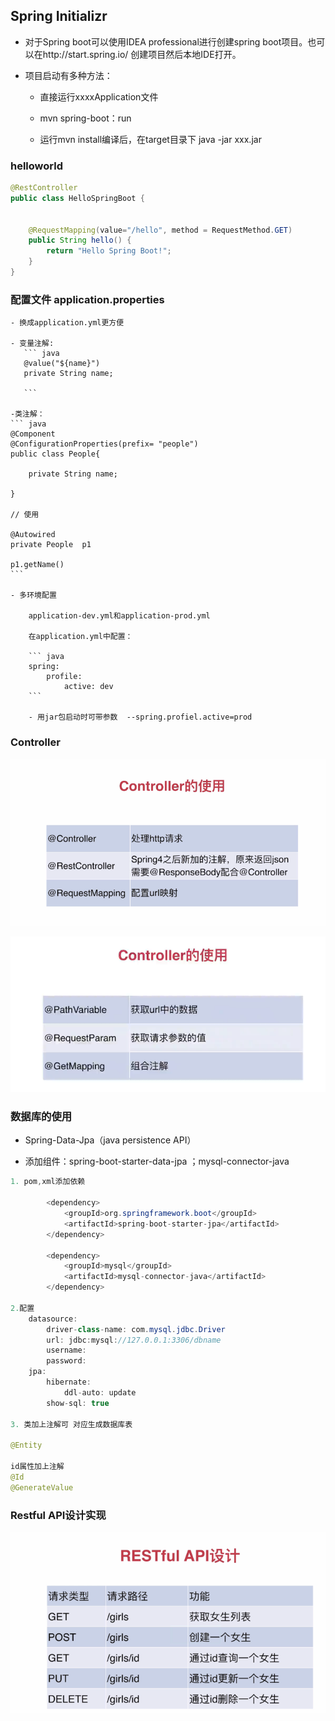 ## Spring Initializr

- 对于Spring boot可以使用IDEA professional进行创建spring boot项目。也可以在http://start.spring.io/  创建项目然后本地IDE打开。

- 项目启动有多种方法：

    - 直接运行xxxxApplication文件
	
	- mvn  spring-boot：run
	
	- 运行mvn  install编译后，在target目录下 java -jar  xxx.jar
	
### helloworld

``` java
@RestController
public class HelloSpringBoot {


    @RequestMapping(value="/hello", method = RequestMethod.GET)
    public String hello() {
        return "Hello Spring Boot!";
    }
}

```
	
### 配置文件 application.properties

    - 换成application.yml更方便
	
	- 变量注解:   
	   ``` java
	   @value("${name}")
	   private String name;

	   ```
	   
	-类注解：
	``` java
	@Component
	@ConfigurationProperties(prefix= "people")
	public class People{
	    
		private String name;
	
	}
	
	// 使用
	
	@Autowired
	private People  p1
	
	p1.getName()
	```
	
	- 多环境配置
	
	    application-dev.yml和application-prod.yml
 	     
		在application.yml中配置：
		
		``` java
		spring:
		    profile:
			    active: dev
		```
		
		- 用jar包启动时可带参数  --spring.profiel.active=prod
		
### Controller

![RestController](images/controller-1.png)

![param](images/controller-2.png)


### 数据库的使用

- Spring-Data-Jpa（java persistence API）

- 添加组件：spring-boot-starter-data-jpa ；mysql-connector-java

``` java
1. pom,xml添加依赖

		<dependency>
			<groupId>org.springframework.boot</groupId>
			<artifactId>spring-boot-starter-jpa</artifactId>
		</dependency>

		<dependency>
			<groupId>mysql</groupId>
			<artifactId>mysql-connector-java</artifactId>
		</dependency>
		
2.配置
    datasource:
        driver-class-name: com.mysql.jdbc.Driver
        url: jdbc:mysql://127.0.0.1:3306/dbname
        username: 
        password: 
    jpa:
        hibernate:
            ddl-auto: update
        show-sql: true
		
3. 类加上注解可 对应生成数据库表

@Entity

id属性加上注解
@Id
@GenerateValue
```


### Restful API设计实现

![resyful-api](images/restfulapi.png)
		
